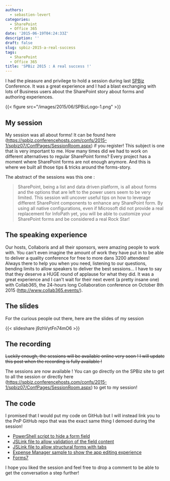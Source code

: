 ```yaml
---
authors:
  - sebastien-levert
categories:
  - SharePoint
  - Office 365
date: '2015-06-19T04:24:33Z'
description: ''
draft: false
slug: spbiz-2015-a-real-success
tags:
  - SharePoint
  - Office 365
title: 'SPBiz 2015 : A real success !'
---
```


I had the pleasure and privilege to hold a session during last [SPBiz](http://www.spbizconf.com) Conference. It was a
great experience and I had a blast exchanging with lots of Business users about the SharePoint story about forms and
authoring experiences.

{{< figure src="/images/2015/06/SPBizLogo-1.png" >}}

## My session

My session was all about forms! It can be found here
(https://spbiz.conferencehosts.com/confs/2015-1/spbiz07/ConfPages/SessionRoom.aspx) if you register! This subject is one
that is very important to me. How many times did we had to work on different alternatives to regular SharePoint forms?
Every project has a moment where SharePoint forms are not enough anymore. And this is where we built all those tips &
tricks around the forms-story.

The abstract of the sessions was this one :

> SharePoint, being a list and data driven platform, is all about forms and the options that are left to the power users
> seem to be very limited. This session will uncover useful tips on how to leverage different SharePoint components to
> enhance any SharePoint form. By using all native configurations, even if Microsoft did not provide a real replacement
> for InfoPath yet, you will be able to customize your SharePoint forms and be considered a real Rock Star!

## The speaking experience

Our hosts, Collaboris and all their sponsors, were amazing people to work with. You can't even imagine the amount of
work they have put in to be able to deliver a quality conference for free to more dans 3200 attendees! Always there to
help you when you need, listening to our questions, bending limits to allow speakers to deliver the best sessions... I
have to say that they deserve a HUGE round of applause for what they did. It was a great experience and I can't wait for
their next event (a pretty insane one) with Collab365, the 24-hours long Collaboration conference on October 8th 2015
(http://www.collab365.events/).

## The slides

For the curious people out there, here are the slides of my session

{{< slideshare j9zhVytFn74mO6 >}}

## The recording

~~Luckily enough, the sessions will be available online very soon ! I will update this post when the recording is fully
available !~~

The sessions are now available ! You can go directly on the SPBiz site to get to all the session or directly here
(https://spbiz.conferencehosts.com/confs/2015-1/spbiz07/ConfPages/SessionRoom.aspx) to get to my session!

## The code

I promised that I would put my code on GitHub but I will instead link you to the PnP GitHub repo that was the exact same
thing I demoed during the session!

- [PowerShell script to hide a form field](https://gist.github.com/sebastienlevert/c895f007330fb17a24c2)
- [JSLink file to allow validation of the field content](https://github.com/OfficeDev/PnP/blob/master/Samples/Branding.ClientSideRendering/Branding.ClientSideRenderingWeb/Scripts/JSLink-Samples/RegexValidator.js)
- [JSLink file to allow structural forms with tabs](https://code.msdn.microsoft.com/office/Client-side-rendering-code-b2eedf92)
- [Expense Manager sample to show the app editing experience](https://github.com/OfficeDev/SP-AngularJS-ExpenseManager-Code-Sample)
- [Forms7](http://forms7.codeplex.com/)

I hope you liked the session and feel free to drop a comment to be able to get the conversation a step further!
